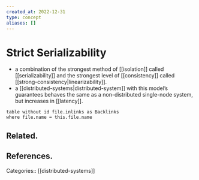 ```yaml
---
created_at: 2022-12-31
type: concept
aliases: []
---
```


# Strict Serializability

- a combination of the strongest method of [[isolation]] called [[serializability]] and the strongest level of [[consistency]] called [[strong-consistency|linearizability]].
- a [[distributed-systems|distributed-system]] with this model’s guarantees behaves the same as a non-distributed single-node system, but increases in [[latency]].

```dataview
table without id file.inlinks as Backlinks
where file.name = this.file.name
```

## Related.

## References.

Categories:: [[distributed-systems]]
